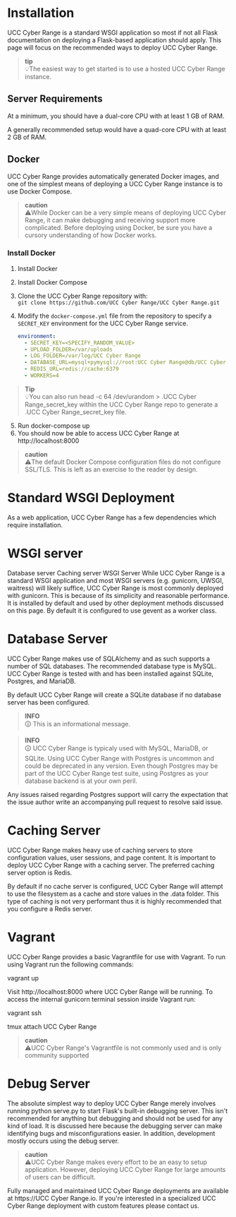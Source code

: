 # Installation

UCC Cyber Range is a standard WSGI application so most if not all Flask documentation on deploying a Flask-based application should apply. This page will focus on the recommended ways to deploy UCC Cyber Range.

> **tip**  
> 💡The easiest way to get started is to use a hosted UCC Cyber Range instance.

## Server Requirements

At a minimum, you should have a dual-core CPU with at least 1 GB of RAM.

A generally recommended setup would have a quad-core CPU with at least 2 GB of RAM.

## Docker

UCC Cyber Range provides automatically generated Docker images, and one of the simplest means of deploying a UCC Cyber Range instance is to use Docker Compose.

> **caution**  
> ⚠️While Docker can be a very simple means of deploying UCC Cyber Range, it can make debugging and receiving support more complicated. Before deploying using Docker, be sure you have a cursory understanding of how Docker works.

### Install Docker

1. Install Docker
2. Install Docker Compose
3. Clone the UCC Cyber Range repository with:  
   `git clone https://github.com/UCC Cyber Range/UCC Cyber Range.git`
   
4. Modify the `docker-compose.yml` file from the repository to specify a `SECRET_KEY` environment for the UCC Cyber Range service.

   ```yaml
   environment:
     - SECRET_KEY=<SPECIFY_RANDOM_VALUE>
     - UPLOAD_FOLDER=/var/uploads
     - LOG_FOLDER=/var/log/UCC Cyber Range
     - DATABASE_URL=mysql+pymysql://root:UCC Cyber Range@db/UCC Cyber Range
     - REDIS_URL=redis://cache:6379
     - WORKERS=4

> **Tip**  
> 💡You can also run head -c 64 /dev/urandom > .UCC Cyber Range_secret_key within the UCC Cyber Range repo to generate a .UCC Cyber Range_secret_key file.

5. Run docker-compose up
6. You should now be able to access UCC Cyber Range at http://localhost:8000

> **caution**  
> ⚠️The default Docker Compose configuration files do not configure SSL/TLS. This is left as an exercise to the reader by design.

# Standard WSGI Deployment
As a web application, UCC Cyber Range has a few dependencies which require installation.

# WSGI server
Database server
Caching server
WSGI Server
While UCC Cyber Range is a standard WSGI application and most WSGI servers (e.g. gunicorn, UWSGI, waitress) will likely suffice, UCC Cyber Range is most commonly deployed with gunicorn. This is because of its simplicity and reasonable performance. It is installed by default and used by other deployment methods discussed on this page. By default it is configured to use gevent as a worker class.

# Database Server
UCC Cyber Range makes use of SQLAlchemy and as such supports a number of SQL databases. The recommended database type is MySQL. UCC Cyber Range is tested with and has been installed against SQLite, Postgres, and MariaDB.

By default UCC Cyber Range will create a SQLite database if no database server has been configured.

> **INFO**  
> 🛈 This is an informational message.

> **INFO**  
> 🛈 UCC Cyber Range is typicaly used with MySQL, MariaDB, or SQLite. Using UCC Cyber Range with Postgres is uncommon and could be deprecated in any version. Even though Postgres may be part of the UCC Cyber Range test suite, using Postgres as your database backend is at your own peril.

Any issues raised regarding Postgres support will carry the expectation that the issue author write an accompanying pull request to resolve said issue.

# Caching Server
UCC Cyber Range makes heavy use of caching servers to store configuration values, user sessions, and page content. It is important to deploy UCC Cyber Range with a caching server. The preferred caching server option is Redis.

By default if no cache server is configured, UCC Cyber Range will attempt to use the filesystem as a cache and store values in the .data folder. This type of caching is not very performant thus it is highly recommended that you configure a Redis server.

# Vagrant
UCC Cyber Range provides a basic Vagrantfile for use with Vagrant. To run using Vagrant run the following commands:

vagrant up


Visit http://localhost:8000 where UCC Cyber Range will be running.
To access the internal gunicorn terminal session inside Vagrant run:
        
vagrant ssh

tmux attach UCC Cyber Range

> **caution**  
> ⚠️UCC Cyber Range's Vagrantfile is not commonly used and is only community supported

#  Debug Server
The absolute simplest way to deploy UCC Cyber Range merely involves running python serve.py to start Flask's built-in debugging server. This isn't recommended for anything but debugging and should not be used for any kind of load. It is discussed here because the debugging server can make identifying bugs and misconfigurations easier. In addition, development mostly occurs using the debug server.

> **caution**  
> ⚠️UCC Cyber Range makes every effort to be an easy to setup application. However, deploying UCC Cyber Range for large amounts of users can be difficult.

Fully managed and maintained UCC Cyber Range deployments are available at https://UCC Cyber Range.io. If you're interested in a specialized UCC Cyber Range deployment with custom features please contact us.